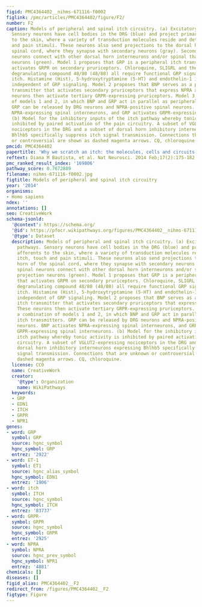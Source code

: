 ```yaml
---
figid: PMC4364402__nihms-671116-f0002
figlink: /pmc/articles/PMC4364402/figure/F2/
number: F2
caption: Models of peripheral and spinal itch circuitry. (a) Excitatory itch pathways.
  Sensory neurons have cell bodies in the DRG (blue) and project primary afferents
  to the skin, where a variety of transduction molecules reside and detect itch, touch
  and pain stimuli. These neurons also send projections to the dorsal horn of the
  spinal cord, where they synapse with secondary neurons (gray). Second-order spinal
  neurons connect with other dorsal horn interneurons and/or spinal thalamic projection
  neurons (green). Model 1 proposes that GRP is a peripheral itch transmitter that
  activates GRPR on secondary pruriceptors. Chloroquine, SLIGRL and the mast-cell
  degranulating compound 48/80 (48/80) all require functional GRP signaling to evoke
  itch. Histamine (Hist), 5-hydroxytryptamine (5-HT) and endothelin-1 induce itch
  independent of GRP signaling. Model 2 proposes that BNP serves as a peripheral itch
  transmitter that activates secondary pruriceptors that express NPRA and GRP. These
  neurons then activate tertiary GRPR-expressing pruriceptors. Model 3 is a combination
  of models 1 and 2, in which BNP and GRP act in parallel as peripheral itch transmitters.
  GRP can be released by DRG neurons and NPRA-positive spinal neurons. BNP activates
  NPRA-expressing spinal interneurons, and GRP activates GRPR-expressing spinal interneurons.
  (b) Model for the inhibitory inputs of the itch pathway whereby tonic activity is
  inhibited by paired activation of the pain circuitry. A subset of VGLUT2-expressing
  nociceptors in the DRG and a subset of dorsal horn inhibitory interneurons expressing
  Bhlhb5 specifically suppress itch signal transmission. Connections that are unknown
  or controversial are shown as dashed magenta arrows. CQ, chloroquine.
pmcid: PMC4364402
papertitle: 'Why we scratch an itch: the molecules, cells and circuits of itch.'
reftext: Diana M Bautista, et al. Nat Neurosci. 2014 Feb;17(2):175-182.
pmc_ranked_result_index: '169806'
pathway_score: 0.7672889
filename: nihms-671116-f0002.jpg
figtitle: Models of peripheral and spinal itch circuitry
year: '2014'
organisms:
- Homo sapiens
ndex: ''
annotations: []
seo: CreativeWork
schema-jsonld:
  '@context': https://schema.org/
  '@id': https://pfocr.wikipathways.org/figures/PMC4364402__nihms-671116-f0002.html
  '@type': Dataset
  description: Models of peripheral and spinal itch circuitry. (a) Excitatory itch
    pathways. Sensory neurons have cell bodies in the DRG (blue) and project primary
    afferents to the skin, where a variety of transduction molecules reside and detect
    itch, touch and pain stimuli. These neurons also send projections to the dorsal
    horn of the spinal cord, where they synapse with secondary neurons (gray). Second-order
    spinal neurons connect with other dorsal horn interneurons and/or spinal thalamic
    projection neurons (green). Model 1 proposes that GRP is a peripheral itch transmitter
    that activates GRPR on secondary pruriceptors. Chloroquine, SLIGRL and the mast-cell
    degranulating compound 48/80 (48/80) all require functional GRP signaling to evoke
    itch. Histamine (Hist), 5-hydroxytryptamine (5-HT) and endothelin-1 induce itch
    independent of GRP signaling. Model 2 proposes that BNP serves as a peripheral
    itch transmitter that activates secondary pruriceptors that express NPRA and GRP.
    These neurons then activate tertiary GRPR-expressing pruriceptors. Model 3 is
    a combination of models 1 and 2, in which BNP and GRP act in parallel as peripheral
    itch transmitters. GRP can be released by DRG neurons and NPRA-positive spinal
    neurons. BNP activates NPRA-expressing spinal interneurons, and GRP activates
    GRPR-expressing spinal interneurons. (b) Model for the inhibitory inputs of the
    itch pathway whereby tonic activity is inhibited by paired activation of the pain
    circuitry. A subset of VGLUT2-expressing nociceptors in the DRG and a subset of
    dorsal horn inhibitory interneurons expressing Bhlhb5 specifically suppress itch
    signal transmission. Connections that are unknown or controversial are shown as
    dashed magenta arrows. CQ, chloroquine.
  license: CC0
  name: CreativeWork
  creator:
    '@type': Organization
    name: WikiPathways
  keywords:
  - GRP
  - EDN1
  - ITCH
  - GRPR
  - NPR1
genes:
- word: GRP
  symbol: GRP
  source: hgnc_symbol
  hgnc_symbol: GRP
  entrez: '2922'
- word: ET-1
  symbol: ET1
  source: hgnc_alias_symbol
  hgnc_symbol: EDN1
  entrez: '1906'
- word: itch
  symbol: ITCH
  source: hgnc_symbol
  hgnc_symbol: ITCH
  entrez: '83737'
- word: GRPR-
  symbol: GRPR
  source: hgnc_symbol
  hgnc_symbol: GRPR
  entrez: '2925'
- word: NPRA
  symbol: NPRA
  source: hgnc_prev_symbol
  hgnc_symbol: NPR1
  entrez: '4881'
chemicals: []
diseases: []
figid_alias: PMC4364402__F2
redirect_from: /figures/PMC4364402__F2
figtype: Figure
---
```


